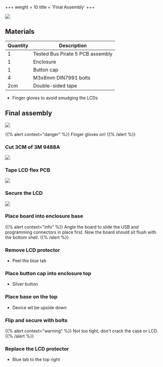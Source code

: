 +++
weight = 10
title = 'Final Assembly'
+++

![](/images/docs/manuf/bp5-full-frontal.jpg)

## Materials
|Quantity|Description|
|-|-|
|1|Tested Bus Pirate 5 PCB assembly|
|1|Enclosure|
|1|Button cap|
|4|M3x8mm DIN7991 bolts|
|2cm|Double-sided tape|

- Finger gloves to avoid smudging the LCDs

## Final assembly

![](/images/docs/manuf/fingercots.jpg)

{{% alert context="danger" %}}
Finger gloves on!
{{% /alert %}}

### Cut 3CM of 3M 9488A

![](/images/docs/manuf/3m9448a-400px.jpg)

### Tape LCD flex PCB

![](/images/docs/manuf/bp-lcd-tape.jpg)

### Secure the LCD

![](/images/docs/manuf/lcd-fold.jpg)


### Place board into enclosure base

{{% alert context="info" %}}
Angle the board to slide the USB and programming connectors in place first. Now the board should sit flush with the bottom shell.
{{% /alert %}}

### Remove LCD protector

- Peel the blue tab

### Place button cap into enclosure top

- Silver button

### Place base on the top

- Device wil be upside down

### Flip and secure with bolts

{{% alert context="warning" %}}
Not too tight, don't crack the case or LCD.
{{% /alert %}}

### Replace the LCD protector

- Blue tab to the top right



